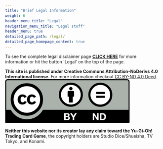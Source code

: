 ```yaml
---
title: "Brief Legal Information"
weight: 6
header_menu_title: "Legal"
navigation_menu_title: "Legal stuff"
header_menu: true
detailed_page_path: /legal/
detailed_page_homepage_content: true
---
```

To see the complete legal disclaimer page **[CLICK HERE](legal)** for more information or hit the button 'Legal' on the top of the page.

**This site is published under Creative Commons Attribution-NoDerivs 4.0 International license.** For more information checkout [CC BY-ND 4.0 Deed](https://creativecommons.org/licenses/by-nd/4.0/). ![CC BY-ND 4.0 Deed icon](/images/by-nd.png)

**Neither this website nor its creator lay any claim toward the Yu-Gi-Oh! Trading Card Game**, the copyright holders are Studio Dice/Shueisha, TV Tokyo, and Konami.